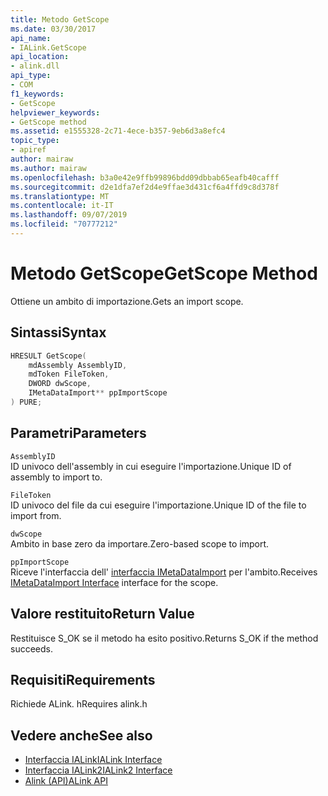 ```yaml
---
title: Metodo GetScope
ms.date: 03/30/2017
api_name:
- IALink.GetScope
api_location:
- alink.dll
api_type:
- COM
f1_keywords:
- GetScope
helpviewer_keywords:
- GetScope method
ms.assetid: e1555328-2c71-4ece-b357-9eb6d3a8efc4
topic_type:
- apiref
author: mairaw
ms.author: mairaw
ms.openlocfilehash: b3a0e42e9ffb99896bdd09dbbab65eafb40cafff
ms.sourcegitcommit: d2e1dfa7ef2d4e9ffae3d431cf6a4ffd9c8d378f
ms.translationtype: MT
ms.contentlocale: it-IT
ms.lasthandoff: 09/07/2019
ms.locfileid: "70777212"
---
```

# <a name="getscope-method"></a><span data-ttu-id="c6028-102">Metodo GetScope</span><span class="sxs-lookup"><span data-stu-id="c6028-102">GetScope Method</span></span>
<span data-ttu-id="c6028-103">Ottiene un ambito di importazione.</span><span class="sxs-lookup"><span data-stu-id="c6028-103">Gets an import scope.</span></span>  
  
## <a name="syntax"></a><span data-ttu-id="c6028-104">Sintassi</span><span class="sxs-lookup"><span data-stu-id="c6028-104">Syntax</span></span>  
  
```cpp  
HRESULT GetScope(  
    mdAssembly AssemblyID,  
    mdToken FileToken,  
    DWORD dwScope,  
    IMetaDataImport** ppImportScope  
) PURE;  
```  
  
## <a name="parameters"></a><span data-ttu-id="c6028-105">Parametri</span><span class="sxs-lookup"><span data-stu-id="c6028-105">Parameters</span></span>  
 `AssemblyID`  
 <span data-ttu-id="c6028-106">ID univoco dell'assembly in cui eseguire l'importazione.</span><span class="sxs-lookup"><span data-stu-id="c6028-106">Unique ID of assembly to import to.</span></span>  
  
 `FileToken`  
 <span data-ttu-id="c6028-107">ID univoco del file da cui eseguire l'importazione.</span><span class="sxs-lookup"><span data-stu-id="c6028-107">Unique ID of the file to import from.</span></span>  
  
 `dwScope`  
 <span data-ttu-id="c6028-108">Ambito in base zero da importare.</span><span class="sxs-lookup"><span data-stu-id="c6028-108">Zero-based scope to import.</span></span>  
  
 `ppImportScope`  
 <span data-ttu-id="c6028-109">Riceve l'interfaccia dell' [interfaccia IMetaDataImport](../metadata/imetadataimport-interface.md) per l'ambito.</span><span class="sxs-lookup"><span data-stu-id="c6028-109">Receives [IMetaDataImport Interface](../metadata/imetadataimport-interface.md) interface for the scope.</span></span>  
  
## <a name="return-value"></a><span data-ttu-id="c6028-110">Valore restituito</span><span class="sxs-lookup"><span data-stu-id="c6028-110">Return Value</span></span>  
 <span data-ttu-id="c6028-111">Restituisce S_OK se il metodo ha esito positivo.</span><span class="sxs-lookup"><span data-stu-id="c6028-111">Returns S_OK if the method succeeds.</span></span>  
  
## <a name="requirements"></a><span data-ttu-id="c6028-112">Requisiti</span><span class="sxs-lookup"><span data-stu-id="c6028-112">Requirements</span></span>  
 <span data-ttu-id="c6028-113">Richiede ALink. h</span><span class="sxs-lookup"><span data-stu-id="c6028-113">Requires alink.h</span></span>  
  
## <a name="see-also"></a><span data-ttu-id="c6028-114">Vedere anche</span><span class="sxs-lookup"><span data-stu-id="c6028-114">See also</span></span>

- [<span data-ttu-id="c6028-115">Interfaccia IALink</span><span class="sxs-lookup"><span data-stu-id="c6028-115">IALink Interface</span></span>](ialink-interface.md)
- [<span data-ttu-id="c6028-116">Interfaccia IALink2</span><span class="sxs-lookup"><span data-stu-id="c6028-116">IALink2 Interface</span></span>](ialink2-interface.md)
- [<span data-ttu-id="c6028-117">Alink (API)</span><span class="sxs-lookup"><span data-stu-id="c6028-117">ALink API</span></span>](index.md)

